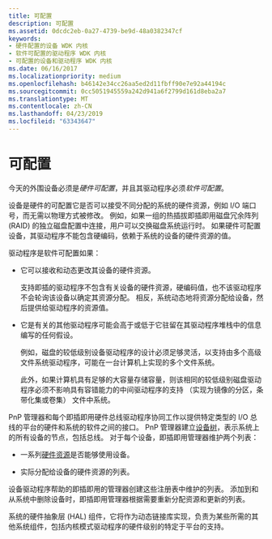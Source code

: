 ```yaml
---
title: 可配置
description: 可配置
ms.assetid: 0dcdc2eb-0a27-4739-be9d-48a0382347cf
keywords:
- 硬件配置的设备 WDK 内核
- 软件可配置的驱动程序 WDK 内核
- 可配置的设备和驱动程序 WDK 内核
ms.date: 06/16/2017
ms.localizationpriority: medium
ms.openlocfilehash: b46142e34cc26aa5ed2d11fbff90e7e92a44194c
ms.sourcegitcommit: 0cc5051945559a242d941a6f2799d161d8eba2a7
ms.translationtype: MT
ms.contentlocale: zh-CN
ms.lasthandoff: 04/23/2019
ms.locfileid: "63343647"
---
```

# <a name="configurable"></a>可配置





今天的外围设备必须是*硬件可配置*，并且其驱动程序必须*软件可配置*。

设备是硬件的可配置它是否可以接受不同分配的系统的硬件资源，例如 I/O 端口号，而无需以物理方式被修改。 例如，如果一组的热插拔即插即用磁盘冗余阵列 (RAID) 的独立磁盘配置中连接，用户可以交换磁盘系统运行时。 如果硬件可配置设备，其驱动程序不能包含硬编码，依赖于系统的设备的硬件资源的值。

驱动程序是软件可配置如果：

-   它可以接收和动态更改其设备的硬件资源。

    支持即插的驱动程序不包含有关设备的硬件资源，硬编码值，也不该驱动程序不会轮询该设备以确定其资源分配。 相反，系统动态地将资源分配给设备，然后提供给驱动程序的资源值。

-   它是有关的其他驱动程序可能会高于或低于它驻留在其驱动程序堆栈中的信息编写的任何假设。

    例如，磁盘的较低级别设备驱动程序的设计必须足够灵活，以支持由多个高级文件系统驱动程序，可能在一台计算机上实现的多个文件系统。

    此外，如果计算机具有足够的大容量存储容量，则该相同的较低级别磁盘驱动程序必须不影响具有容错能力的中间驱动程序的支持 （实现为镜像的分区，条带化集或卷集） 文件中系统。

PnP 管理器和每个即插即用硬件总线驱动程序协同工作以提供特定类型的 I/O 总线的平台的硬件和系统的软件之间的接口。 PnP 管理器建立[设备树](device-tree.md)，表示系统上的所有设备的节点，包括总线。 对于每个设备，即插即用管理器维护两个列表：

-   一系列[硬件资源](hardware-resources.md)是否能够使用设备。

-   实际分配给设备的硬件资源的列表。

设备驱动程序帮助的即插即用的管理器创建这些注册表中维护的列表。 添加到和从系统中删除设备时，即插即用管理器根据需要重新分配资源和更新的列表。

系统的硬件抽象层 (HAL) 组件，它将作为动态链接库实现，负责为某些所需的其他系统组件，包括内核模式驱动程序的硬件级别的特定于平台的支持。

 

 




